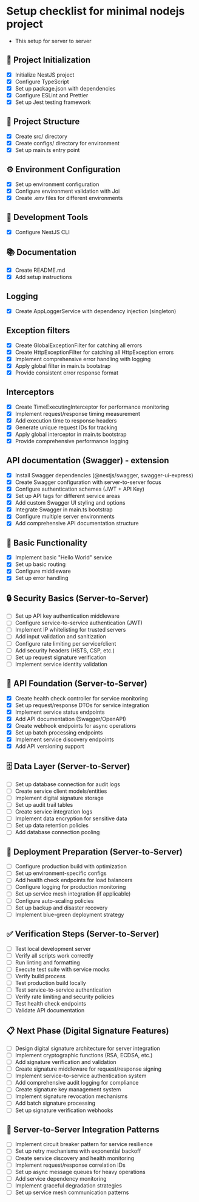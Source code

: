 # Setup checklist for minimal nodejs project

- This setup for server to server

## 🚀 Project Initialization

- [x] Initialize NestJS project
- [x] Configure TypeScript
- [x] Set up package.json with dependencies
- [x] Configure ESLint and Prettier
- [x] Set up Jest testing framework

## 📁 Project Structure

- [x] Create src/ directory
- [x] Create configs/ directory for environment
- [x] Set up main.ts entry point

## ⚙️ Environment Configuration

- [x] Set up environment configuration
- [x] Configure environment validation with Joi
- [x] Create .env files for different environments

## 🔧 Development Tools

- [x] Configure NestJS CLI

## 📚 Documentation

- [x] Create README.md
- [x] Add setup instructions

## Logging

- [x] Create AppLoggerService with dependency injection (singleton)

## Exception filters

- [x] Create GlobalExceptionFilter for catching all errors
- [x] Create HttpExceptionFilter for catching all HttpException errors
- [x] Implement comprehensive error handling with logging
- [x] Apply global filter in main.ts bootstrap
- [x] Provide consistent error response format

## Interceptors

- [x] Create TimeExecutingInterceptor for performance monitoring
- [x] Implement request/response timing measurement
- [x] Add execution time to response headers
- [x] Generate unique request IDs for tracking
- [x] Apply global interceptor in main.ts bootstrap
- [x] Provide comprehensive performance logging

## API documentation (Swagger) - extension

- [x] Install Swagger dependencies (@nestjs/swagger, swagger-ui-express)
- [x] Create Swagger configuration with server-to-server focus
- [x] Configure authentication schemes (JWT + API Key)
- [x] Set up API tags for different service areas
- [x] Add custom Swagger UI styling and options
- [x] Integrate Swagger in main.ts bootstrap
- [x] Configure multiple server environments
- [x] Add comprehensive API documentation structure

## 🚦 Basic Functionality

- [x] Implement basic "Hello World" service
- [x] Set up basic routing
- [x] Configure middleware
- [x] Set up error handling

## 🔒 Security Basics (Server-to-Server)

- [ ] Set up API key authentication middleware
- [ ] Configure service-to-service authentication (JWT)
- [ ] Implement IP whitelisting for trusted servers
- [ ] Add input validation and sanitization
- [ ] Configure rate limiting per service/client
- [ ] Add security headers (HSTS, CSP, etc.)
- [ ] Set up request signature verification
- [ ] Implement service identity validation

## 📡 API Foundation (Server-to-Server)

- [x] Create health check controller for service monitoring
- [x] Set up request/response DTOs for service integration
- [x] Implement service status endpoints
- [x] Add API documentation (Swagger/OpenAPI)
- [x] Create webhook endpoints for async operations
- [x] Set up batch processing endpoints
- [x] Implement service discovery endpoints
- [x] Add API versioning support

## 🗄️ Data Layer (Server-to-Server)

- [ ] Set up database connection for audit logs
- [ ] Create service client models/entities
- [ ] Implement digital signature storage
- [ ] Set up audit trail tables
- [ ] Create service integration logs
- [ ] Implement data encryption for sensitive data
- [ ] Set up data retention policies
- [ ] Add database connection pooling

## 🚀 Deployment Preparation (Server-to-Server)

- [ ] Configure production build with optimization
- [ ] Set up environment-specific configs
- [ ] Add health check endpoints for load balancers
- [ ] Configure logging for production monitoring
- [ ] Set up service mesh integration (if applicable)
- [ ] Configure auto-scaling policies
- [ ] Set up backup and disaster recovery
- [ ] Implement blue-green deployment strategy

## ✅ Verification Steps (Server-to-Server)

- [ ] Test local development server
- [ ] Verify all scripts work correctly
- [ ] Run linting and formatting
- [ ] Execute test suite with service mocks
- [ ] Verify build process
- [ ] Test production build locally
- [ ] Test service-to-service authentication
- [ ] Verify rate limiting and security policies
- [ ] Test health check endpoints
- [ ] Validate API documentation

## 📋 Next Phase (Digital Signature Features)

- [ ] Design digital signature architecture for server integration
- [ ] Implement cryptographic functions (RSA, ECDSA, etc.)
- [ ] Add signature verification and validation
- [ ] Create signature middleware for request/response signing
- [ ] Implement service-to-service authentication system
- [ ] Add comprehensive audit logging for compliance
- [ ] Create signature key management system
- [ ] Implement signature revocation mechanisms
- [ ] Add batch signature processing
- [ ] Set up signature verification webhooks

## 🔗 Server-to-Server Integration Patterns

- [ ] Implement circuit breaker pattern for service resilience
- [ ] Set up retry mechanisms with exponential backoff
- [ ] Create service discovery and health monitoring
- [ ] Implement request/response correlation IDs
- [ ] Set up async message queues for heavy operations
- [ ] Add service dependency monitoring
- [ ] Implement graceful degradation strategies
- [ ] Set up service mesh communication patterns
